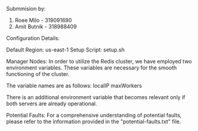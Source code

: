 Submmision by:
1. Roee Milo - 319091690
2. Amit Butnik - 318988409

Configuration Details:

Default Region: us-east-1
Setup Script: setup.sh

Manager Nodes:
In order to utilize the Redis cluster, we have employed two environment variables. These variables are necessary for the smooth functioning of the cluster.

 The variable names are as follows:
localIP
maxWorkers

There is an additional environment variable that becomes relevant only if both servers are already operational.


Potential Faults:
For a comprehensive understanding of potential faults, please refer to the information provided in the "potential-faults.txt" file.
